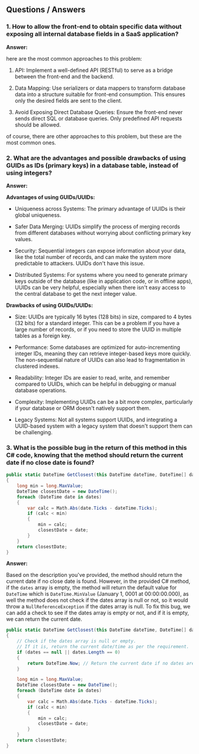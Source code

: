 ## Questions / Answers

### 1. How to allow the front-end to obtain specific data without exposing all internal database fields in a SaaS application?

**Answer:**

here are the most common approaches to this problem:

1. API: Implement a well-defined API (RESTful) to serve as a bridge between the front-end and the backend.

2. Data Mapping: Use serializers or data mappers to transform database data into a structure suitable for front-end
   consumption. This ensures only the desired fields are sent to the client.

3. Avoid Exposing Direct Database Queries: Ensure the front-end never sends direct SQL or database queries. Only
   predefined
   API requests should be allowed.

of course, there are other approaches to this problem, but these are the most common ones.

### 2. What are the advantages and possible drawbacks of using GUIDs as IDs (primary keys) in a database table, instead of using integers?

**Answer:**

**Advantages of using GUIDs/UUIDs:**

- Uniqueness across Systems: The primary advantage of UUIDs is their global uniqueness.

- Safer Data Merging: UUIDs simplify the process of merging records from different databases without worrying about
  conflicting primary key values.

- Security: Sequential integers can expose information about your data, like the total number of records, and can make
  the
  system more predictable to attackers. UUIDs don't have this issue.

- Distributed Systems: For systems where you need to generate primary keys outside of the database (like in application
  code, or in offline apps), UUIDs can be very helpful, especially when there isn't easy access to the central database
  to
  get the next integer value.

**Drawbacks of using GUIDs/UUIDs:**

- Size: UUIDs are typically 16 bytes (128 bits) in size, compared to 4 bytes (32 bits) for a standard integer. This can
  be
  a problem if you have a large number of records, or if you need to store the UUID in multiple tables as a foreign key.

- Performance: Some databases are optimized for auto-incrementing integer IDs, meaning they can retrieve integer-based
  keys more quickly. The non-sequential nature of UUIDs can also lead to fragmentation in clustered indexes.

- Readability: Integer IDs are easier to read, write, and remember compared to UUIDs, which can be helpful in debugging
  or
  manual database operations.

- Complexity: Implementing UUIDs can be a bit more complex, particularly if your database or ORM doesn't natively
  support
  them.

- Legacy Systems: Not all systems support UUIDs, and integrating a UUID-based system with a legacy system that doesn't
  support them can be challenging.

### 3. What is the possible bug in the return of this method in this C# code, knowing that the method should return the current date if no close date is found?

```csharp
public static DateTime GetClosest(this DateTime dateTime, DateTime[] dates)
{
    long min = long.MaxValue;
    DateTime closestDate = new DateTime();
    foreach (DateTime date in dates)
    {
        var calc = Math.Abs(date.Ticks - dateTime.Ticks);
        if (calc < min)
        {
            min = calc;
            closestDate = date;
        }
    }
    return closestDate;
}
```

**Answer:**

Based on the description you've provided, the method should return the current date if no close date is found. However,
in the provided C# method, if the `dates` array is empty, the method will return the default value for `DateTime` which
is `DateTime.MinValue` (January 1, 0001 at 00:00:00.000), as well the method does not check if the dates array is null
or
not, so it would throw a `NullReferenceException` if the dates array is null.
To fix this bug, we can add a check to see if the dates array is empty or not, and if it is empty, we can return the
current date.

```csharp {.line-numbers}
public static DateTime GetClosest(this DateTime dateTime, DateTime[] dates)
{
    // Check if the dates array is null or empty.
    // If it is, return the current date/time as per the requirement.
    if (dates == null || dates.Length == 0)
    {
        return DateTime.Now; // Return the current date if no dates are provided.
    }

    long min = long.MaxValue;
    DateTime closestDate = new DateTime();
    foreach (DateTime date in dates)
    {
        var calc = Math.Abs(date.Ticks - dateTime.Ticks);
        if (calc < min)
        {
            min = calc;
            closestDate = date;
        }
    }
    return closestDate;
}
```

